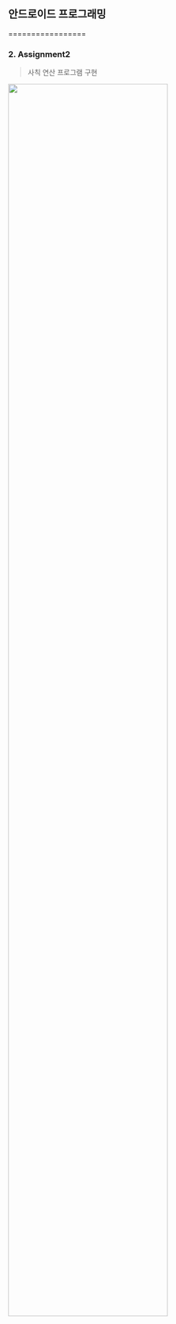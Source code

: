 ## 안드로이드 프로그래밍
=================
### 2. Assignment2
> 사칙 연산 프로그램 구현
<img width="80%" height="80%" src="https://user-images.githubusercontent.com/89582059/131822873-a11c372f-cf5f-4fe8-af4e-2a85f9e47206.gif"/> 


 
